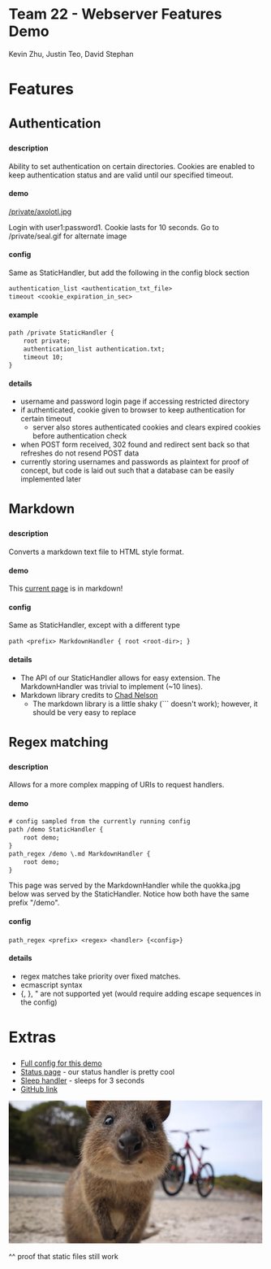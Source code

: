 <style>
html {max-width: 600px; margin-left: 20px;}
h2 {font-size: 30px;}
h3 {font-size: 25px;}
</style>

<title>Team 22</title>



# Team 22 - Webserver Features Demo

Kevin Zhu, Justin Teo, David Stephan

## Features

### Authentication

#### description

Ability to set authentication on certain directories.
Cookies are enabled to keep authentication status and are valid until our specified timeout.

#### demo

[/private/axolotl.jpg](/private/axolotl.jpg)

Login with user1:password1. Cookie lasts for 10 seconds. Go to /private/seal.gif for alternate image

#### config

Same as StaticHandler, but add the following in the config block section

	authentication_list <authentication_txt_file>
	timeout <cookie_expiration_in_sec>

#### example

	path /private StaticHandler {
		root private;
		authentication_list authentication.txt;
		timeout 10;
	}

#### details

- username and password login page if accessing restricted directory
- if authenticated, cookie given to browser to keep authentication for certain timeout
	- server also stores authenticated cookies and clears expired cookies before authentication check
- when POST form received, 302 found and redirect sent back so that refreshes do not resend POST data
- currently storing usernames and passwords as plaintext for proof of concept, but code is laid out such that a database can be easily implemented later

### Markdown

#### description

Converts a markdown text file to HTML style format.

#### demo

This [current page](../definitelystatic/demo.md) is in markdown!

#### config

Same as StaticHandler, except with a different type

`path <prefix> MarkdownHandler { root <root-dir>; }`

#### details
- The API of our StaticHandler allows for easy extension. The MarkdownHandler was trivial to implement (~10 lines).
- Markdown library credits to [Chad Nelson](https://sourceforge.net/projects/cpp-markdown/)
    - The markdown library is a little shaky (\`\`\` doesn't work); however, it should be very easy to replace


### Regex matching

#### description

Allows for a more complex mapping of URIs to request handlers.

#### demo

	# config sampled from the currently running config
	path /demo StaticHandler {
		root demo;
	}
	path_regex /demo \.md MarkdownHandler {
		root demo;
	}

This page was served by the MarkdownHandler while the quokka.jpg below was served by the StaticHandler. Notice how both have the same prefix "/demo".

#### config

`path_regex <prefix> <regex> <handler> {<config>}`

#### details

- regex matches take priority over fixed matches.
- ecmascript syntax
- {, }, " are not supported yet (would require adding escape sequences in the config)

## Extras

- [Full config for this demo](democonfig)
- [Status page](/status) - our status handler is pretty cool
- [Sleep handler](/zzz) - sleeps for 3 seconds
- [GitHub link](https://github.com/UCLA-CS130/Team22)


![alt text](quokka.jpg "Logo Title Text 1")

^^ proof that static files still work
